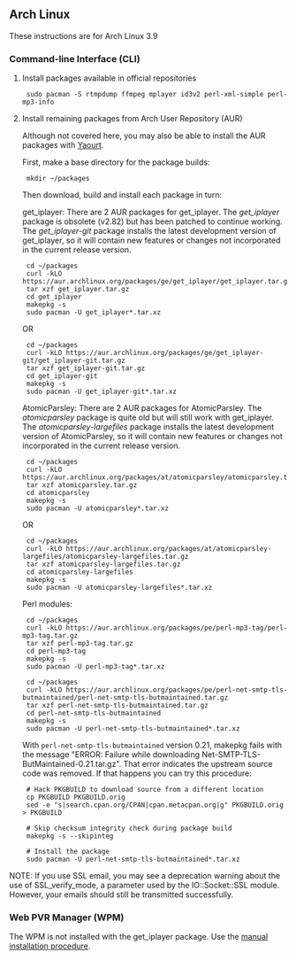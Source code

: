 ## Arch Linux

These instructions are for Arch Linux 3.9

### Command-line Interface (CLI)

1. Install packages available in official repositories

		sudo pacman -S rtmpdump ffmpeg mplayer id3v2 perl-xml-simple perl-mp3-info

2. Install remaining packages from Arch User Repository (AUR)

	Although not covered here, you may also be able to install the AUR packages with [Yaourt](https://wiki.archlinux.org/index.php/Yaourt).

	First, make a base directory for the package builds:

		mkdir ~/packages

	Then download, build and install each package in turn:

	get_iplayer: There are 2 AUR packages for get_iplayer.  The *get_iplayer* package is obsolete (v2.82) but has been patched to continue working.  The *get_iplayer-git* package installs the latest development version of get_iplayer, so it will contain new features or changes not incorporated in the current release version.

		cd ~/packages
		curl -kLO https://aur.archlinux.org/packages/ge/get_iplayer/get_iplayer.tar.gz
		tar xzf get_iplayer.tar.gz
		cd get_iplayer
		makepkg -s
		sudo pacman -U get_iplayer*.tar.xz

	OR

		cd ~/packages
		curl -kLO https://aur.archlinux.org/packages/ge/get_iplayer-git/get_iplayer-git.tar.gz
		tar xzf get_iplayer-git.tar.gz
		cd get_iplayer-git
		makepkg -s
		sudo pacman -U get_iplayer-git*.tar.xz

	AtomicParsley: There are 2 AUR packages for AtomicParsley.  The *atomicparsley* package is quite old but will still work with get_iplayer.  The *atomicparsley-largefiles* package installs the latest development version of AtomicParsley, so it will contain new features or changes not incorporated in the current release version.

		cd ~/packages
		curl -kLO https://aur.archlinux.org/packages/at/atomicparsley/atomicparsley.tar.gz
		tar xzf atomicparsley.tar.gz
		cd atomicparsley
		makepkg -s
		sudo pacman -U atomicparsley*.tar.xz

	OR

		cd ~/packages
		curl -kLO https://aur.archlinux.org/packages/at/atomicparsley-largefiles/atomicparsley-largefiles.tar.gz
		tar xzf atomicparsley-largefiles.tar.gz
		cd atomicparsley-largefiles
		makepkg -s
		sudo pacman -U atomicparsley-largefiles*.tar.xz

	Perl modules:
	
		cd ~/packages
		curl -kLO https://aur.archlinux.org/packages/pe/perl-mp3-tag/perl-mp3-tag.tar.gz
		tar xzf perl-mp3-tag.tar.gz
		cd perl-mp3-tag
		makepkg -s
		sudo pacman -U perl-mp3-tag*.tar.xz
	
		cd ~/packages
		curl -kLO https://aur.archlinux.org/packages/pe/perl-net-smtp-tls-butmaintained/perl-net-smtp-tls-butmaintained.tar.gz
		tar xzf perl-net-smtp-tls-butmaintained.tar.gz
		cd perl-net-smtp-tls-butmaintained
		makepkg -s
		sudo pacman -U perl-net-smtp-tls-butmaintained*.tar.xz

	With `perl-net-smtp-tls-butmaintained` version 0.21, makepkg fails with the message "ERROR: Failure while downloading Net-SMTP-TLS-ButMaintained-0.21.tar.gz".  That error indicates the upstream source code was removed.  If that happens you can try this procedure:
	
		# Hack PKGBUILD to download source from a different location
		cp PKGBUILD PKGBUILD.orig
		sed -e "s|search.cpan.org/CPAN|cpan.metacpan.org|g" PKGBUILD.orig > PKGBUILD
		
		# Skip checksum integrity check during package build
		makepkg -s --skipinteg
		
		# Install the package
		sudo pacman -U perl-net-smtp-tls-butmaintained*.tar.xz

NOTE: If you use SSL email, you may see a deprecation warning about the use of SSL_verify_mode, a parameter used by the IO::Socket::SSL module.  However, your emails should still be transmitted successfully.

### Web PVR Manager (WPM)

The WPM is not installed with the get_iplayer package.  Use the [manual installation procedure](manual).


